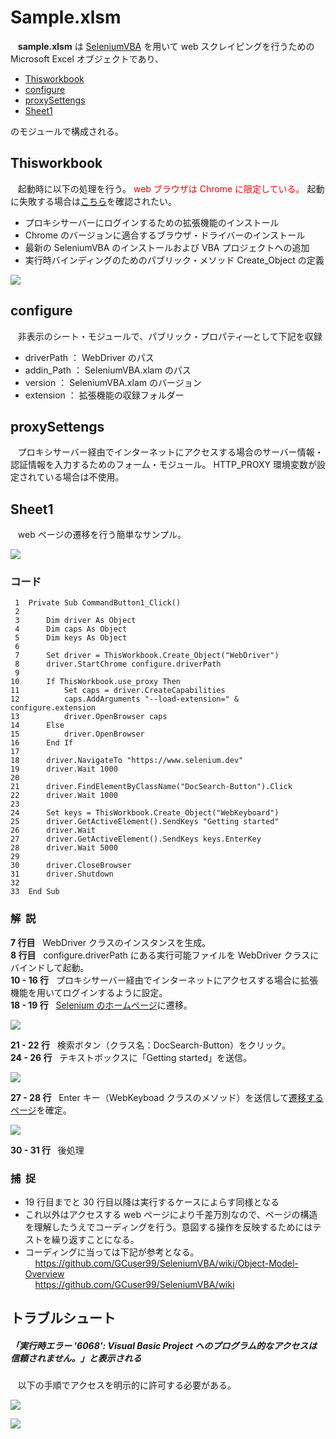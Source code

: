 # Sample.xlsm

&nbsp;&nbsp; **sample.xlsm** は [SeleniumVBA](https://github.com/GCuser99/SeleniumVBA) を用いて web スクレイピングを行うための Microsoft Excel オブジェクトであり、

* [Thisworkbook](#thisworkbook)
* [configure](#configure)
* [proxySettengs](#proxysettengs)
* [Sheet1](#sheet1)

のモジュールで構成される。

## Thisworkbook

&nbsp;&nbsp; 起動時に以下の処理を行う。
<span style="color:red">web ブラウザは Chrome に限定している。</span>
起動に失敗する場合は[こちら](#トラブルシュート)を確認されたい。

* プロキシサーバーにログインするための拡張機能のインストール
* Chrome のバージョンに適合するブラウザ・ドライバーのインストール
* 最新の SeleniumVBA のインストールおよび VBA プロジェクトへの追加
* 実行時バインディングのためのパブリック・メソッド Create_Object の定義

![](img/basic_comms.png)

## configure

&nbsp;&nbsp; 非表示のシート・モジュールで、パブリック・プロパティ―として下記を収録

* driverPath ： WebDriver のパス
* addin_Path ： SeleniumVBA.xlam のパス
* version    ： SeleniumVBA.xlam のバージョン
* extension  ： 拡張機能の収録フォルダー

## proxySettengs

&nbsp;&nbsp; プロキシサーバー経由でインターネットにアクセスする場合のサーバー情報・認証情報を入力するためのフォーム・モジュール。
HTTP_PROXY 環境変数が設定されている場合は不使用。

## Sheet1

&nbsp;&nbsp; web ページの遷移を行う簡単なサンプル。

![](img/sheet1.PNG)

### コード

```basic
 1	Private Sub CommandButton1_Click()
 2	
 3	    Dim driver As Object
 4	    Dim caps As Object
 5	    Dim keys As Object
 6	
 7	    Set driver = ThisWorkbook.Create_Object("WebDriver")
 8	    driver.StartChrome configure.driverPath
 9
10	    If ThisWorkbook.use_proxy Then
11	        Set caps = driver.CreateCapabilities
12	        caps.AddArguments "--load-extension=" & configure.extension
13	        driver.OpenBrowser caps
14	    Else
15	        driver.OpenBrowser
16	    End If
17	
18	    driver.NavigateTo "https://www.selenium.dev"
19	    driver.Wait 1000
20	
21	    driver.FindElementByClassName("DocSearch-Button").Click
22	    driver.Wait 1000
23
24	    Set keys = ThisWorkbook.Create_Object("WebKeyboard")
25	    driver.GetActiveElement().SendKeys "Getting started"
26	    driver.Wait
27	    driver.GetActiveElement().SendKeys keys.EnterKey
28	    driver.Wait 5000
29	
30	    driver.CloseBrowser
31	    driver.Shutdown
32	
33	End Sub
```

### 解&nbsp;&nbsp;説

**7 行目**&nbsp;&nbsp; WebDriver クラスのインスタンスを生成。<br>
**8 行目**&nbsp;&nbsp; configure.driverPath にある実行可能ファイルを WebDriver クラスにバインドして起動。<br>
**10 - 16 行**&nbsp;&nbsp; プロキシサーバー経由でインターネットにアクセスする場合に拡張機能を用いてログインするように設定。<br>
**18 - 19 行**&nbsp;&nbsp; [Selenium のホームページ](https://www.selenium.dev)に遷移。<br>

![](img/navigate.PNG)

**21 - 22 行**&nbsp;&nbsp; 検索ボタン（クラス名：DocSearch-Button）をクリック。<br>
**24 - 26 行**&nbsp;&nbsp; テキストボックスに「Getting started」を送信。<br>

![](img/search.PNG)

**27 - 28 行**&nbsp;&nbsp; Enter キー（WebKeyboad クラスのメソッド）を送信して[遷移するページ](https://www.selenium.dev/documentation/webdriver/getting_started/)を確定。 <br>

![](img/sendKey.PNG)

**30 - 31 行**&nbsp;&nbsp; 後処理

### 捕&nbsp;&nbsp;捉

* 19 行目までと 30 行目以降は実行するケースによらす同様となる
* これ以外はアクセスする web ページにより千差万別なので、ページの構造を理解したうえでコーディングを行う。意図する操作を反映するためにはテストを繰り返すことになる。
* コーディングに当っては下記が参考となる。<br>
&nbsp;&nbsp;&nbsp;&nbsp;https://github.com/GCuser99/SeleniumVBA/wiki/Object-Model-Overview <br>
&nbsp;&nbsp;&nbsp;&nbsp;https://github.com/GCuser99/SeleniumVBA/wiki

## トラブルシュート

##### 「実行時エラー '6068': Visual Basic Project へのプログラム的なアクセスは信頼されません。」と表示される
&nbsp;&nbsp; 以下の手順でアクセスを明示的に許可する必要がある。

![](img/dev.PNG)

![](img/macroSetting.PNG)
